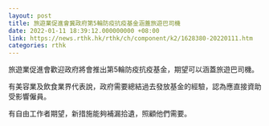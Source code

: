```yaml
---
layout: post
title: 旅遊業促進會冀政府第5輪防疫抗疫基金涵蓋旅遊巴司機
date: 2022-01-11 18:39:12.000000000 +08:00
link: https://news.rthk.hk/rthk/ch/component/k2/1628380-20220111.htm
categories: rthk
---
```


旅遊業促進會歡迎政府將會推出第5輪防疫抗疫基金，期望可以涵蓋旅遊巴司機。

有美容業及飲食業界代表說，政府需要總結過去發放基金的經驗，認為應直接資助受影響僱員。

有自由工作者期望，新措施能夠補漏拾遺，照顧他們需要。
